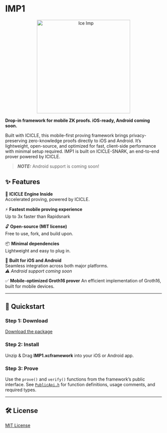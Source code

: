 # IMP1

<div align="center">
  <img src="https://github.com/user-attachments/assets/67d85e08-5739-40a4-84a1-f631d3280eaf" alt="Ice Imp" width="300"/>
</div>

**Drop-in framework for mobile ZK proofs. iOS-ready, Android coming soon.**

Built with ICICLE, this mobile-first proving framework brings privacy-preserving zero-knowledge proofs directly to iOS and Android. It’s lightweight, open-source, and optimized for fast, client-side performance with minimal setup required. IMP1 is built on ICICLE-SNARK, an end-to-end prover powered by ICICLE.

> **_NOTE:_** Android support is coming soon!

## ✨ Features

🔧 **ICICLE Engine Inside**  
  Accelerated proving, powered by ICICLE.

⚡ **Fastest mobile proving experience**  
Up to 3x faster than Rapidsnark

🔓 **Open-source (MIT license)**  
  Free to use, fork, and build upon.

📦 **Minimal dependencies**  
  Lightweight and easy to plug in.

📱 **Built for iOS and Android**  
  Seamless integration across both major platforms.  
  _⚠ Android support coming soon_

✅ **Mobile-optimized Groth16 prover**
An efficient implementation of Groth16, built for mobile devices.

---

## 🚀 Quickstart

### Step 1: Download  
[Download the package](https://github.com/ingonyama-zk/imp1/releases/download/v0.2.0/imp1.xcframework.zip) 

### Step 2: Install  
Unzip & Drag **IMP1.xcframework** into your iOS or Android app.

### Step 3: Prove
Use the `prove()` and `verify()` functions from the framework’s public interface.
See [`PublicApi.h`](https://github.com/ingonyama-zk/imp1/blob/main/icicle-snark/icicle-snark/PublicApi.h) for function definitions, usage comments, and required types.

---

## 🛠 License

[MIT License](./LICENSE)

